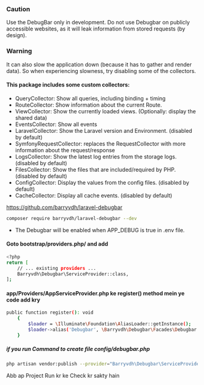 

### Caution
Use the DebugBar only in development. Do not use Debugbar on publicly accessible websites, as it will leak information from stored requests (by design).

### Warning
It can also slow the application down (because it has to gather and render data). So when experiencing slowness, try disabling some of the collectors.

#### This package includes some custom collectors:
* QueryCollector: Show all queries, including binding + timing
* RouteCollector: Show information about the current Route.
* ViewCollector: Show the currently loaded views. (Optionally: display the shared data)
* EventsCollector: Show all events
* LaravelCollector: Show the Laravel version and Environment. (disabled by default)
* SymfonyRequestCollector: replaces the RequestCollector with more information about the request/response
* LogsCollector: Show the latest log entries from the storage logs. (disabled by default)
* FilesCollector: Show the files that are included/required by PHP. (disabled by default)
* ConfigCollector: Display the values from the config files. (disabled by default)
* CacheCollector: Display all cache events. (disabled by default)

https://github.com/barryvdh/laravel-debugbar

```bash
composer require barryvdh/laravel-debugbar --dev
```
* The Debugbar will be enabled when APP_DEBUG is true in .env file.


#### Goto bootstrap/providers.php/ and add
```bash
<?php
return [
    // ... existing providers ...
    Barryvdh\Debugbar\ServiceProvider::class,
];
```
#### app/Providers/AppServiceProvider.php ke register() method mein ye code add kry
```bash
public function register(): void
    {
        $loader = \Illuminate\Foundation\AliasLoader::getInstance();
        $loader->alias('Debugbar', \Barryvdh\Debugbar\Facades\Debugbar::class);
    }
``` 

##### if you run Command to create file config/debugbar.php
```bash
php artisan vendor:publish --provider="Barryvdh\Debugbar\ServiceProvider"
```

Abb ap Project Run kr ke Check kr sakty hain